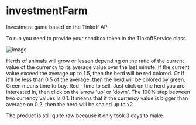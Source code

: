 # investmentFarm
Investment game based on the Tinkoff API

To run you need to provide your sandbox token in the TinkoffService class.

![image](https://user-images.githubusercontent.com/34129451/169921681-dfc2a6f5-e14a-494b-9db0-f005820570c4.png)

Herds of animals will grow or lessen depending on the ratio of the current value of the currency to its average value over the last minute.
If the current value exceed the average up to 1.5, then the herd will be red colored. Or if it'll be less than 0.5 of the average, then the herd will be colored by green. Green means time to buy. Red - time to sell. Just click on the herd you are interested in, then click on the arrow 'up' or 'down'.
The 100% step between two currency values is 0.1. It means that if the currency value is bigger than average on 0.2, then the herd will be scaled up to x2.

The product is still quite raw because it only took 3 days to make.
